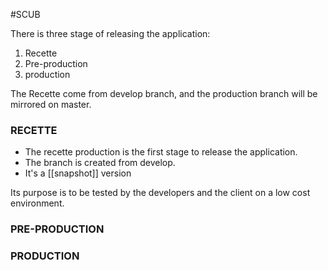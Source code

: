 #SCUB

There is three stage of releasing the application:
1. Recette
2. Pre-production
3. production

The Recette come from develop branch, and the production branch will be mirrored on master.

### RECETTE

- The recette production is the first stage to release the application.
- The branch is created from develop.
- It's a [[snapshot]] version

Its purpose is to be tested by the developers and the client on a low cost environment. 

### PRE-PRODUCTION

### PRODUCTION
